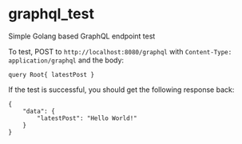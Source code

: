 # graphql_test
Simple Golang based GraphQL endpoint test

To test, POST to `http://localhost:8080/graphql` with `Content-Type: application/graphql` and the body:
```
query Root{ latestPost }
```

If the test is successful, you should get the following response back:
```
{
	"data": {
		"latestPost": "Hello World!"
	}
}
```
